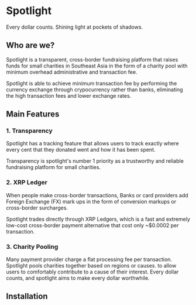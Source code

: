 # Spotlight

Every dollar counts. Shining light at pockets of shadows.

## Who are we?

Spotlight is a transparent, cross-border fundraising platform that raises funds for small charities in Southeast Asia in the form of a charity pool with minimum overhead administrative and transaction fee.

Spotlight is able to achieve minimum transaction fee by performing the currency exchange through crypocurrency rather than banks, eliminating the high transaction fees and lower exchange rates.

## Main Features

### 1. Transparency

Spotlight has a tracking feature that allows users to track exactly where every cent that they donated went and how it has been spent.

Transparency is spotlight's number 1 priority as a trustworthy and reliable fundraising platform for small charities.

### 2. XRP Ledger

When people make cross-border transactions, Banks or card providers add Foreign Exchange (FX) mark ups in the form of conversion markups or cross-border surcharges.

Spotlight trades directly through XRP Ledgers, which is a fast and extremely low-cost cross-border payment alternative that cost only ~$0.0002 per transaction.

### 3. Charity Pooling

Many payment provider charge a flat processing fee per transaction. Spotlight pools charities together based on regions or causes. to allow users to comfortably contribute to a cause of their interest. Every dollar counts, and spotlight aims to make every dollar worthwhile.

## Installation

##
